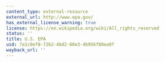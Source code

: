 ```yaml
---
content_type: external-resource
external_url: http://www.epa.gov/
has_external_license_warning: true
license: https://en.wikipedia.org/wiki/All_rights_reserved
status: ''
title: U.S. EPA
uid: 7a1c8ef8-72b2-4bd2-80e3-4b956f80ea0f
wayback_url: ''
---
```

